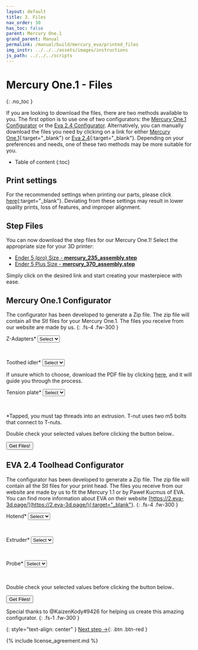 ```yaml
---
layout: default
title: 3. Files
nav_order: 30
has_toc: false
parent: Mercury One.1
grand_parent: Manual
permalink: /manual/build/mercury_eva/printed_files
img_instr: ../../../assets/images/instructions
js_path: ../../../scripts
---
```


# Mercury One.1 - Files
{: .no_toc }

If you are looking to download the files, there are two methods available to you. The first option is to use one of two configurators: the [Mercury One.1 Configurator](#mercury-one1-configurator) or the [Eva 2.4 Configurator](#eva-24-toolhead-configurator). Alternatively, you can manually download the files you need by clicking on a link for either [Mercury One.1](https://github.com/ZeroGDesign/docs/tree/gh-pages/docs/assets/stl/m1_1){:target="_blank"} or [Eva 2.4](https://github.com/ZeroGDesign/docs/tree/gh-pages/docs/assets/stl/eva2_4){:target="_blank"}. Depending on your preferences and needs, one of these two methods may be more suitable for you.

* Table of content
{:toc}

## Print settings

For the recommended settings when printing our parts, please click [here](/standard/print/settings){:target="_blank"}. Deviating from these settings may result in lower quality prints, loss of features, and improper alignment.

## Step Files

You can now download the step files for our Mercury One.1! Select the appropriate size for your 3D printer:

* <a href="../../../assets/stl/m1_1/mercury_235_assembly.step" download >Ender 5 (pro) Size - <b>mercury_235_assembly.step</b></a>
* <a href="../../../assets/stl/m1_1/mercury_370_assembly.step" download >Ender 5 Plus Size - <b>mercury_370_assembly.step</b></a>

Simply click on the desired link and start creating your masterpiece with ease.

<!-- Configurator Mercury One.1 -->
## Mercury One.1 Configurator

The configurator has been developed to generate a Zip file. The zip file will contain all the Stl files for your Mercury One.1. The files you receive from our website are made by us.
{: .fs-4 .fw-300 }

<div class="code-example" markdown="1">

<form action="post">

Z-Adapters*
<select class="list_dark" name="zadapter" id="zadapter">
    <option value="option0">Select</option>

</select><br>

Toothed idler*
<select class="list_dark" name="tidler" id="tidler">
    <option value="option0">Select</option>
</select><br>
<div class="fs-3 fw-300">If unsure which to choose, download the PDF file by clicking <a href="../../../assets/images/instructions/m1_1/spacer_instruction.pdf" download >here</a>, and it will guide you through the process.</div>

Tension plate* 
<select class="list_dark" name="tensionplate" id="tensionplate">
    <option value="option0">Select</option>

</select><br>

<div class="fs-3 fw-300">*Tapped, you must tap threads into an extrusion. T-nut uses two m5 bolts that connect to T-nuts.</div>

<p class="fs-3 fw-300">Double check your selected values before clicking the button below..</p>

<button class="btn" onclick="zipAndDownload(getDocumentList('Mercury'), '../../../assets/stl/m1_1/' ,'Mercury');" type="submit"><i class="bi bi-cloud-arrow-down"></i> Get Files!</button>

<div class="status_text" id="progressMerc"></div>

</form>
</div>

<!-- End configurator Mercury One.1 -->

<!-- Configurators EVA 2.4 -->

## EVA 2.4 Toolhead Configurator

The configurator has been developed to generate a Zip file. The zip file will contain all the Stl files for your print head. The files you receive from our website are made by us to fit the Mercury 1.1 or by Paweł Kucmus of EVA. You can find more information about EVA on their website [https://2.eva-3d.page/](https://2.eva-3d.page/){:target="_blank"}.
{: .fs-4 .fw-300 }


<script src="{{page.js_path}}/file-saver.js" type="module"></script>
<script src="{{page.js_path}}/configurator_m1_1.js"></script>
<script src="{{page.js_path}}/jszip.min.js" type="module"></script>

<div class="code-example" markdown="1">

<form action="post">

Hotend* 
<select class="list_dark" name="hotend" id="hotend">
    <option value="option0">Select</option>

</select><br>

Extruder* 
<select class="list_dark" name="extruder" id="extruder">
    <option value="option0">Select</option>

</select><br>

Probe* 
<select class="list_dark" name="probe" id="probe">
    <option value="option0">Select</option>

</select><br>

<p class="fs-3 fw-300">Double check your selected values before clicking the button below..</p>

<button class="btn" onclick="zipAndDownload(getDocumentList('Eva'), '../../../assets/stl/eva2_4/', 'Eva');" type="submit"><i class="bi bi-cloud-arrow-down"></i> Get Files!</button>

<div class="status_text" id="progressEVA"></div>

</form>

<script>
    window.addEventListener('load', function(event) {
        loadDataSet();
    });
</script>

</div>

<i class="bi bi-chat-square-text"></i> Special thanks to @KaizenKody#9426 for helping us create this amazing configurator.
{: .fs-1 .fw-300 }


<!-- End configurator EVA 2.4 -->

{: style="text-align: center" }
<span class="fs-8">
[Next step &rarr;](/manual/build/mercury_eva/empty_frame){: .btn .btn-red }
</span>

{% include license_agreement.md %}